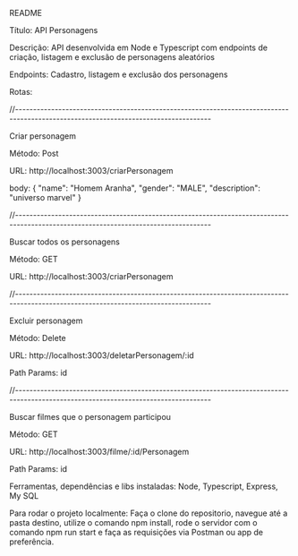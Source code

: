 README

Título: API Personagens 

Descrição: API desenvolvida em Node e Typescript com endpoints de criação, listagem e exclusão de personagens aleatórios

Endpoints: Cadastro, listagem e exclusão dos personagens

Rotas: 

//------------------------------------------------------------------------------------------------------------------------------------

Criar personagem

Método: Post

URL: http://localhost:3003/criarPersonagem

body: {
    "name": "Homem Aranha",
    "gender": "MALE",
    "description": "universo marvel"
}

//------------------------------------------------------------------------------------------------------------------------------------

Buscar todos os personagens

Método: GET

URL: http://localhost:3003/criarPersonagem

//------------------------------------------------------------------------------------------------------------------------------------

Excluir personagem

Método: Delete

URL: http://localhost:3003/deletarPersonagem/:id

Path Params: id

//------------------------------------------------------------------------------------------------------------------------------------

Buscar filmes que o personagem participou

Método: GET

URL: http://localhost:3003/filme/:id/Personagem

Path Params: id


Ferramentas, dependências e libs instaladas: Node, Typescript, Express, My SQL

Para rodar o projeto localmente: Faça o clone do repositorio, navegue até a pasta destino, utilize o comando npm install, rode o servidor com o comando npm run start e faça as requisições via Postman ou app de preferência.

 
